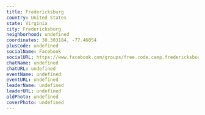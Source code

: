 ```yaml
---
title: Fredericksburg
country: United States
state: Virginia
city: Fredericksburg
neighborhood: undefined
coordinates: 38.303184, -77.46054
plusCode: undefined
socialName: Facebook
socialURL: https://www.facebook.com/groups/free.code.camp.fredericksburg
chatName: undefined
chatURL: undefined
eventName: undefined
eventURL: undefined
leaderName: undefined
leaderURL: undefined
oldPhoto: undefined
coverPhoto: undefined
---
```

